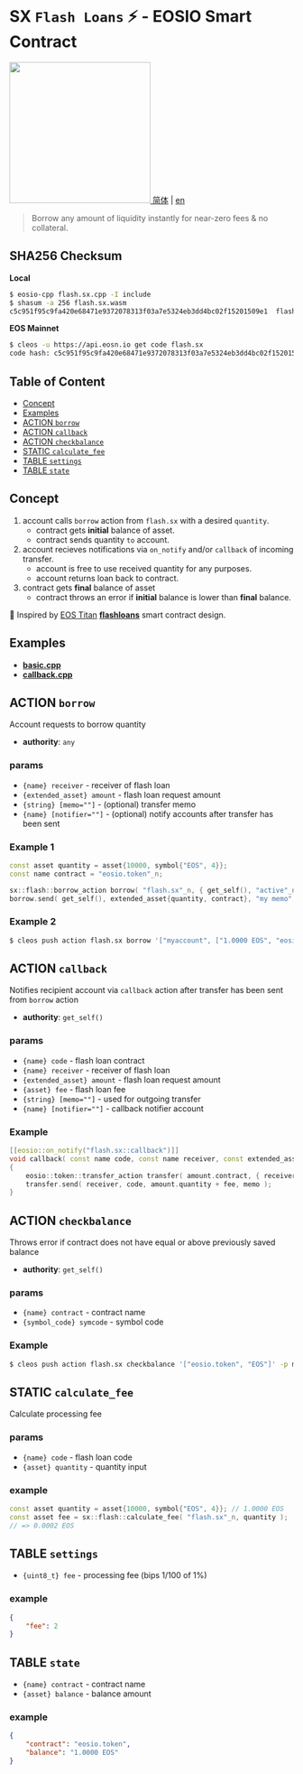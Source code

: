 # SX `Flash Loans` ⚡️ - EOSIO Smart Contract

<a href="https://www.slowmist.com/en/security-audit-certificate.html?id=6150d086bd850b2ef57078becdbd773838c77a3edcb00d75e85dc569c56b536a"><img width=250px src="https://www.slowmist.com/images/Logo-Security-Audit.png?v=1.1" /></a><a href="https://www.slowmist.com/security-audit-certificate.html?id=6150d086bd850b2ef57078becdbd773838c77a3edcb00d75e85dc569c56b536a"> 简体</a> | <a href="https://www.slowmist.com/en/security-audit-certificate.html?id=6150d086bd850b2ef57078becdbd773838c77a3edcb00d75e85dc569c56b536a">en</a>

> Borrow any amount of liquidity instantly for near-zero fees & no collateral.

## SHA256 Checksum

**Local**
```bash
$ eosio-cpp flash.sx.cpp -I include
$ shasum -a 256 flash.sx.wasm
c5c951f95c9fa420e68471e9372078313f03a7e5324eb3dd4bc02f15201509e1  flash.sx.wasm
```

**EOS Mainnet**
```bash
$ cleos -u https://api.eosn.io get code flash.sx
code hash: c5c951f95c9fa420e68471e9372078313f03a7e5324eb3dd4bc02f15201509e1
```

## Table of Content

- [Concept](#concept)
- [Examples](#examples)
- [ACTION `borrow`](#action-borrow)
- [ACTION `callback`](#action-callback)
- [ACTION `checkbalance`](#action-checkbalance)
- [STATIC `calculate_fee`](#static-calculate_fee)
- [TABLE `settings`](#action-settings)
- [TABLE `state`](#action-state)

## Concept

1. account calls `borrow` action from `flash.sx` with a desired `quantity`.
    - contract gets **initial** balance of asset.
    - contract sends quantity `to` account.
2. account recieves notifications via `on_notify` and/or `callback` of incoming transfer.
    - account is free to use received quantity for any purposes.
    - account returns loan back to contract.
3. contract gets **final** balance of asset
    - contract throws an error if **initial** balance is lower than **final** balance.

🙏 Inspired by [EOS Titan](http://eostitan.com) **[flashloans](https://github.com/CryptoMechanics/flashloans)** smart contract design.

## Examples

- [**basic.cpp**](/examples/basic.cpp)
- [**callback.cpp**](/examples/callback.cpp)

## ACTION `borrow`

Account requests to borrow quantity

- **authority**: `any`

### params

- `{name} receiver` - receiver of flash loan
- `{extended_asset} amount` - flash loan request amount
- `{string} [memo=""]` - (optional) transfer memo
- `{name} [notifier=""]` - (optional) notify accounts after transfer has been sent

### Example 1

```c++
const asset quantity = asset{10000, symbol{"EOS", 4}};
const name contract = "eosio.token"_n;

sx::flash::borrow_action borrow( "flash.sx"_n, { get_self(), "active"_n });
borrow.send( get_self(), extended_asset{quantity, contract}, "my memo", "notifyme" );
```

### Example 2

```bash
$ cleos push action flash.sx borrow '["myaccount", ["1.0000 EOS", "eosio.token"], "my memo", "notifyme"]' -p myaccount
```

## ACTION `callback`

Notifies recipient account via `callback` action after transfer has been sent from `borrow` action

- **authority**: `get_self()`

### params

- `{name} code` - flash loan contract
- `{name} receiver` - receiver of flash loan
- `{extended_asset} amount` - flash loan request amount
- `{asset} fee` - flash loan fee
- `{string} [memo=""]` - used for outgoing transfer
- `{name} [notifier=""]` - callback notifier account

### Example

```c++
[[eosio::on_notify("flash.sx::callback")]]
void callback( const name code, const name receiver, const extended_asset amount, const asset fee, const string memo, const name notifier )
{
    eosio::token::transfer_action transfer( amount.contract, { receiver, "active"_n });
    transfer.send( receiver, code, amount.quantity + fee, memo );
}
```

## ACTION `checkbalance`

Throws error if contract does not have equal or above previously saved balance

- **authority**: `get_self()`

### params

- `{name} contract` - contract name
- `{symbol_code} symcode` - symbol code

### Example

```bash
$ cleos push action flash.sx checkbalance '["eosio.token", "EOS"]' -p myaccount
```

## STATIC `calculate_fee`

Calculate processing fee

### params

- `{name} code` - flash loan code
- `{asset} quantity` - quantity input

### example

```c++
const asset quantity = asset{10000, symbol{"EOS", 4}}; // 1.0000 EOS
const asset fee = sx::flash::calculate_fee( "flash.sx"_n, quantity );
// => 0.0002 EOS
```

## TABLE `settings`

- `{uint8_t} fee` - processing fee (bips 1/100 of 1%)

### example

```json
{
    "fee": 2
}
```

## TABLE `state`

- `{name} contract` - contract name
- `{asset} balance` - balance amount

### example

```json
{
    "contract": "eosio.token",
    "balance": "1.0000 EOS"
}
```
